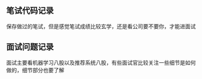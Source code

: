 ## 笔试代码记录
保存做过的笔试，但是感觉笔试成绩比较玄学，还是看公司要不要你，才能进面试

## 面试问题记录
面试主要看机器学习八股以及推荐系统八股，有些面试官比较关注一些细节是如何做的，细节部分也要了解
